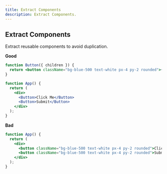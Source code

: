 ```yaml
---
title: Extract Components
description: Extract Components.
---
```




## Extract Components

Extract reusable components to avoid duplication.


**Good**
```jsx
function Button({ children }) {
  return <button className="bg-blue-500 text-white px-4 py-2 rounded">{children}</button>;
}

function App() {
  return (
    <div>
      <Button>Click Me</Button>
      <Button>Submit</Button>
    </div>
  );
}
```

**Bad**
```jsx
function App() {
  return (
    <div>
      <button className="bg-blue-500 text-white px-4 py-2 rounded">Click Me</button>
      <button className="bg-blue-500 text-white px-4 py-2 rounded">Submit</button>
    </div>
  );
}

```